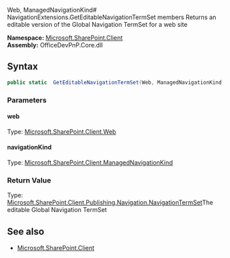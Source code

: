 Web, ManagedNavigationKind# NavigationExtensions.GetEditableNavigationTermSet members
Returns an editable version of the Global Navigation TermSet for a web site  

**Namespace:** [Microsoft.SharePoint.Client](Microsoft.SharePoint.Client.md)  
**Assembly:** OfficeDevPnP.Core.dll  
## Syntax
```C#
public static  GetEditableNavigationTermSet(Web, ManagedNavigationKind)
```
### Parameters
#### web
Type: [Microsoft.SharePoint.Client.Web](Microsoft.SharePoint.Client.Web.md) 
#### 
#### navigationKind
Type: [Microsoft.SharePoint.Client.ManagedNavigationKind](Microsoft.SharePoint.Client.ManagedNavigationKind.md) 
#### 
### Return Value
Type: [Microsoft.SharePoint.Client.Publishing.Navigation.NavigationTermSet](Microsoft.SharePoint.Client.Publishing.Navigation.NavigationTermSet.md)The editable Global Navigation TermSet
## See also
- [Microsoft.SharePoint.Client](Microsoft.SharePoint.Client.md)
